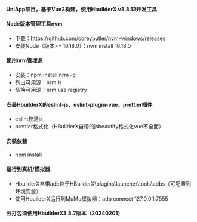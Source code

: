 #### UniApp项目，基于Vue2构建，使用HbuilderX v3.8.12开发工具
#### Node版本管理工具nvm
* 下载：https://github.com/coreybutler/nvm-windows/releases
* 安装Node（版本>= 16.18.0）：nvm install 16.18.0
#### 使用nrm管理源
* 安装：npm install nrm -g
* 列出可用源：nrm ls
* 切换可用源：nrm use registry
#### 安装HbuilderX的eslint-js、eslint-plugin-vue、prettier插件
* eslint校验js
* prettier格式化（HBuilderX自带的jsbeautify格式化vue不全面）
#### 安装依赖
* npm install
#### 运行到真机/模拟器
* HbuilderX自带adb位于HBuilderX\plugins\launcher\tools\adbs（可配置到环境变量）
* 使用HbuilderX运行到MuMu模拟器：adb connect 127.0.0.1:7555
#### 云打包须使用HbuilderX3.8.7版本（20240201）